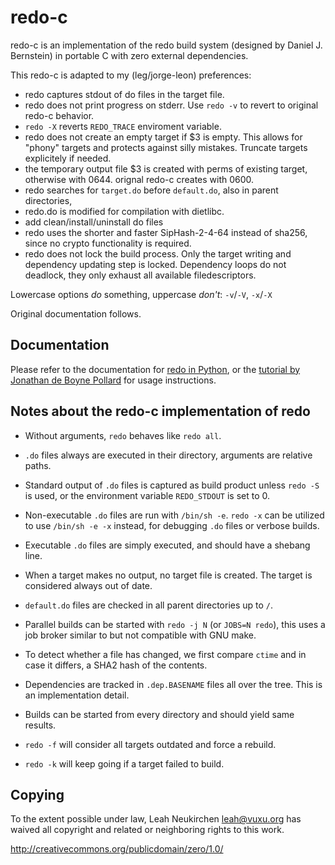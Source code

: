 # redo-c

redo-c is an implementation of the redo build system (designed by
Daniel J. Bernstein) in portable C with zero external dependencies.

This redo-c is adapted to my (leg/jorge-leon) preferences:
- redo captures stdout of do files in the target file.
- redo does not print progress on stderr.  Use `redo -v` to revert to
  original redo-c behavior.
- `redo -X` reverts `REDO_TRACE` enviroment variable.
- redo does not create an empty target if $3 is empty. This allows for
  "phony" targets and protects against silly mistakes.  Truncate
  targets explicitely if needed.
- the temporary output file $3 is created with perms of existing
  target, otherwise with 0644. orignal redo-c creates with 0600.
- redo searches for `target.do` before `default.do`, also in parent
  directories,
- redo.do is modified for compilation with dietlibc.
- add clean/install/uninstall do files
- redo uses the shorter and faster SipHash-2-4-64 instead of sha256,  
  since no crypto functionality is required.
- redo does not lock the build process. Only the target writing and
  dependency updating step is locked.  Dependency loops do not
  deadlock, they only exhaust all available filedescriptors.

Lowercase options *do* something, uppercase *don't*: `-v`/`-V`, `-x`/`-X`

Original documentation follows.

## Documentation

Please refer to the documentation for
[redo in Python](https://github.com/apenwarr/redo/blob/master/README.md),
or the [tutorial by Jonathan de Boyne Pollard](http://jdebp.info/FGA/introduction-to-redo.html)
for usage instructions.

## Notes about the redo-c implementation of redo

* Without arguments, `redo` behaves like `redo all`.

* `.do` files always are executed in their directory, arguments are
  relative paths.

* Standard output of `.do` files is captured as build product unless
  `redo -S` is used, or the environment variable `REDO_STDOUT` is set to 0.

* Non-executable `.do` files are run with `/bin/sh -e`.
  `redo -x` can be utilized to use `/bin/sh -e -x` instead, for
  debugging `.do` files or verbose builds.

* Executable `.do` files are simply executed, and should have a shebang line.

* When a target makes no output, no target file is created.  The target
  is considered always out of date.

* `default.do` files are checked in all parent directories up to `/`.

* Parallel builds can be started with `redo -j N` (or `JOBS=N redo`),
  this uses a job broker similar to but not compatible with GNU make.

* To detect whether a file has changed, we first compare `ctime` and
  in case it differs, a SHA2 hash of the contents.

* Dependencies are tracked in `.dep.BASENAME` files all over the tree.
  This is an implementation detail.

* Builds can be started from every directory and should yield same results.

* `redo -f` will consider all targets outdated and force a rebuild.

* `redo -k` will keep going if a target failed to build.

## Copying

To the extent possible under law, Leah Neukirchen <leah@vuxu.org>
has waived all copyright and related or neighboring rights to this work.

http://creativecommons.org/publicdomain/zero/1.0/
